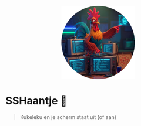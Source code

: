 <p align="center">
  <img src="public/logo.png" alt="Project Logo" width="200" />
</p>

# SSHaantje 🐔

> Kukeleku en je scherm staat uit (of aan)

